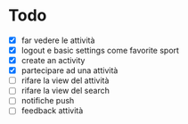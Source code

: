
# Todo

- [X] far vedere le attività
- [X] logout e basic settings come favorite sport
- [X] create an activity
- [X] partecipare ad una attività
- [ ] rifare la view del attività 
- [ ] rifare la view del search
- [ ] notifiche push
- [ ] feedback attività